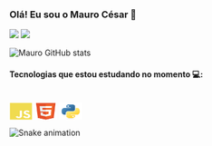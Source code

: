 ### Olá! Eu sou o Mauro César 👋

<div> 
  <a href="https://www.instagram.com/junsweetn/" target="_blank"><img src="https://img.shields.io/badge/-Instagram-%23E4405F?style=for-the-badge&logo=instagram&logoColor=white" target="_blank"></a>
  <a href="https://www.linkedin.com/in/mauro-c%C3%A9sar-3038b522b/" target="_blank"><img src="https://img.shields.io/badge/-LinkedIn-%230077B5?style=for-the-badge&logo=linkedin&logoColor=white" target="_blank"></a>  
</div>

![Mauro GitHub stats](https://github-readme-stats.vercel.app/api?username=maurocesarj&show_icons=true&theme=dark)


#### Tecnologias que estou estudando no momento 💻:
<div style="display: inline_block"><br>
  <img align="center" alt="Jun-Js" height="30" width="40" src="https://raw.githubusercontent.com/devicons/devicon/master/icons/javascript/javascript-plain.svg">
  <img align="center" alt="Jun-HTML" height="30" width="40" src="https://raw.githubusercontent.com/devicons/devicon/master/icons/html5/html5-original.svg">
  <img align="center" alt="Jun-Python" height="30" width="40" src="https://raw.githubusercontent.com/devicons/devicon/master/icons/python/python-original.svg">
</div>

![Snake animation](https://github.com/maurocesarj/maurocesarj/blob/output/github-contribution-grid-snake.svg)
